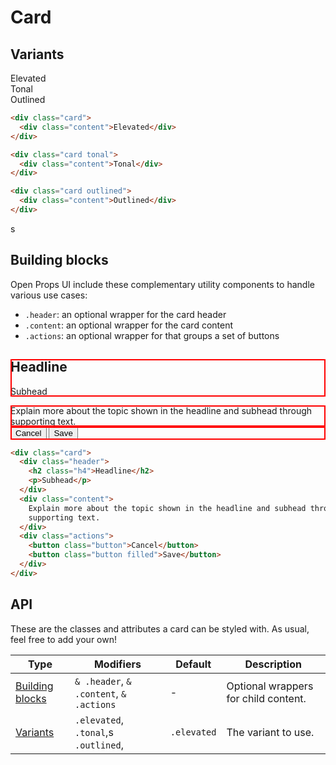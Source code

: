 <style scoped>
	@import "../../../src/button/button-base.css";
  @import "../../../src/button/button-variants.css";
  @import "../../../src/surfaces/card.css";

	.anatomy {
		:is(.header, .content, .actions) {
			outline: 2px solid red;
			outline-offset: -2px;
		}
	}
</style>

# Card

## Variants

<div class="example-wrapper">
   <div class="example stack">

<div class="card"><div class="content">Elevated</div></div>

<div class="card tonal"><div class="content">Tonal</div></div>

<div class="card outlined"><div class="content">Outlined</div></div>

  </div>

```html
<div class="card">
  <div class="content">Elevated</div>
</div>

<div class="card tonal">
  <div class="content">Tonal</div>
</div>

<div class="card outlined">
  <div class="content">Outlined</div>
</div>
```

</div>s

## Building blocks

Open Props UI include these complementary utility components to handle various use cases:

- `.header`: an optional wrapper for the card header
- `.content`: an optional wrapper for the card content
- `.actions`: an optional wrapper for that groups a set of buttons

<div class="example-wrapper">
   <div class="example stack">

<div class="card anatomy">
		<div class="header">
			<h2 class="h4">Headline</h2>
			<p>Subhead</p>
		</div>
		<div class="content">Explain more about the topic shown in the headline and subhead through supporting text.</div>
		<div class="actions">
			<button class="button">Cancel</button>
			<button class="button filled">Save</button>
		</div>
	</div>

  </div>

```html
<div class="card">
  <div class="header">
    <h2 class="h4">Headline</h2>
    <p>Subhead</p>
  </div>
  <div class="content">
    Explain more about the topic shown in the headline and subhead through
    supporting text.
  </div>
  <div class="actions">
    <button class="button">Cancel</button>
    <button class="button filled">Save</button>
  </div>
</div>
```

</div>

## API

These are the classes and attributes a card can be styled with. As usual, feel free to add your own!

| Type                                | Modifiers                               | Default     | Description                          |
| ----------------------------------- | --------------------------------------- | ----------- | ------------------------------------ |
| [Building blocks](#building-blocks) | `& .header`, `& .content`, `& .actions` | -           | Optional wrappers for child content. |
| [Variants](#variants)               | `.elevated`, `.tonal`,s `.outlined`,    | `.elevated` | The variant to use.                  |
